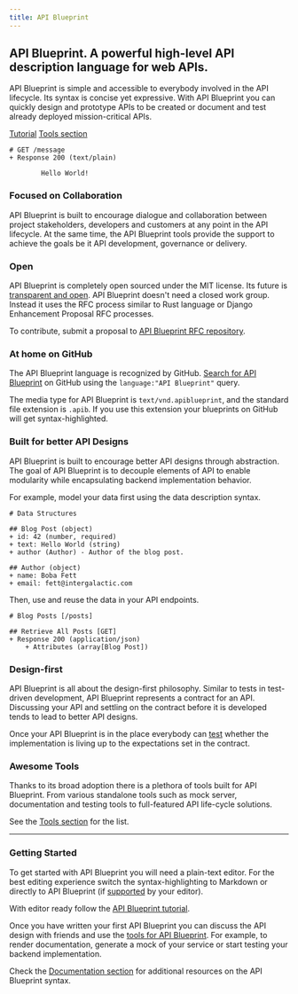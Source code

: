 ```yaml
---
title: API Blueprint
---
```


## API Blueprint. A powerful high-level API description language for web APIs.

API Blueprint is simple and accessible to everybody involved in the API
lifecycle. Its syntax is concise yet expressive. With API Blueprint you can
quickly design and prototype APIs to be created or document and test already
deployed mission-critical APIs.

[Tutorial](/documentation/tutorial.html) [Tools section](/tools.html)

```apib
# GET /message
+ Response 200 (text/plain)

        Hello World!
```

### Focused on Collaboration

API Blueprint is built to encourage dialogue and collaboration between
project stakeholders, developers and customers at any point in the API
lifecycle. At the same time, the API Blueprint tools provide the support to
achieve the goals be it API development, governance or delivery.

### Open

API Blueprint is completely open sourced under the MIT license.
Its future is [transparent and open][roadmap].
API Blueprint doesn't need a closed work group. Instead it uses the RFC
process similar to Rust language or Django Enhancement Proposal RFC processes.

To contribute, submit a proposal to [API Blueprint RFC repository][apibrfc].

### At home on GitHub

The API Blueprint language is recognized by GitHub.
[Search for API Blueprint][search] on GitHub using the
`language:"API Blueprint"` query.

The media type for API Blueprint is `text/vnd.apiblueprint`, and the
standard file extension is `.apib`. If you use this extension your
blueprints on GitHub will get syntax-highlighted.

### Built for better API Designs

API Blueprint is built to encourage better API designs through abstraction.
The goal of API Blueprint is to decouple elements of API to enable modularity
while encapsulating backend implementation behavior.

For example, model your data first using the data description syntax.

```apib
# Data Structures

## Blog Post (object)
+ id: 42 (number, required)
+ text: Hello World (string)
+ author (Author) - Author of the blog post.

## Author (object)
+ name: Boba Fett
+ email: fett@intergalactic.com
```

Then, use and reuse the data in your API endpoints.

```apib
# Blog Posts [/posts]

## Retrieve All Posts [GET]
+ Response 200 (application/json)
    + Attributes (array[Blog Post])
```

### Design-first

API Blueprint is all about the design-first philosophy. Similar to tests in
test-driven development, API Blueprint represents a contract for an API.
Discussing your API and settling on the contract before it is developed tends to
 lead to better API designs.

Once your API Blueprint is in the place everybody can [test][dredd] whether the
implementation is living up to the expectations set in the contract.

### Awesome Tools

Thanks to its broad adoption there is a plethora of tools built for API Blueprint.
From various standalone tools such as mock server, documentation and testing
tools to full-featured API life-cycle solutions.

See the [Tools section][tools] for the list.

---

### Getting Started

To get started with API Blueprint you will need a plain-text editor. For the
best editing experience switch the syntax-highlighting to Markdown or
directly to API Blueprint (if [supported][editors] by your editor).

With editor ready follow the [API Blueprint tutorial][tutorial].

Once you have written your first API Blueprint you can discuss the API design
with friends and use the [tools for API Blueprint][tools]. For example,
to render documentation, generate a mock of your service or start testing your
backend implementation.

Check the [Documentation section][docs] for additional resources on
the API Blueprint syntax.

[dredd]: https://github.com/apiaryio/dredd
[tools]: ./tools.html
[docs]: ./documentation/
[tutorial]: ./documentation/tutorial.html
[editors]: ./tools.html#editors
[roadmap]: https://github.com/apiaryio/api-blueprint/wiki/Roadmap
[apibrfc]: https://github.com/apiaryio/api-blueprint-rfcs
[search]: https://github.com/search?utf8=%E2%9C%93&q=language%3A%22API+Blueprint%22&ref=simplesearch
